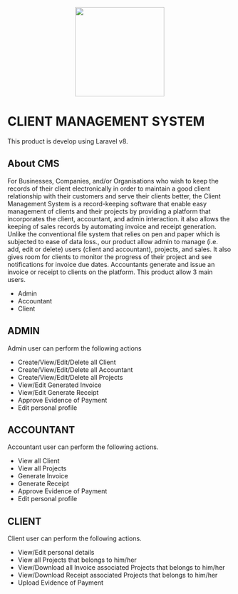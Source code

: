 <p align="center"><a href="https://cmsystemapp.herokuapp.com" target="_blank"><img src="https://cmsystemapp.herokuapp.com/assets/images/brand/logo/cms.png" width="200"></a></p>

# CLIENT MANAGEMENT SYSTEM

This product is develop using Laravel v8.

## About CMS

For Businesses, Companies, and/or Organisations who wish to keep the records of their client electronically in order to maintain a good client relationship with their customers and serve their clients better, the Client Management System is a record-keeping software that enable easy management of clients and their projects by providing a platform that incorporates the client, accountant, and admin interaction. it also allows the keeping of sales records by automating invoice and receipt generation. Unlike the conventional file system that relies on pen and paper which is subjected to ease of data loss., our product allow admin to manage (i.e. add, edit or delete) users (client and accountant), projects, and sales. It also gives room for clients to monitor the progress of their project and see notifications for invoice due dates. Accountants generate and issue an invoice or receipt to clients on the platform. This product allow 3 main users.

-   Admin
-   Accountant
-   Client

## ADMIN

Admin user can perform the following actions

-   Create/View/Edit/Delete all Client
-   Create/View/Edit/Delete all Accountant
-   Create/View/Edit/Delete all Projects
-   View/Edit Generated Invoice
-   View/Edit Generate Receipt
-   Approve Evidence of Payment
-   Edit personal profile

## ACCOUNTANT

Accountant user can perform the following actions.

-   View all Client
-   View all Projects
-   Generate Invoice
-   Generate Receipt
-   Approve Evidence of Payment
-   Edit personal profile

## CLIENT

Client user can perform the following actions.

-   View/Edit personal details
-   View all Projects that belongs to him/her
-   View/Download all Invoice associated Projects that belongs to him/her
-   View/Download Receipt associated Projects that belongs to him/her
-   Upload Evidence of Payment
